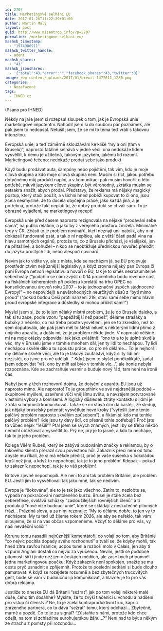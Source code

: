 ```yaml
---
id: 2707
title: Marketingové selhání EU
date: 2017-01-26T11:22:29+01:00
author: Martin Malý
layout: post
guid: http://www.misantrop.info/?p=2707
permalink: /marketingove-selhani-eu/
mashsb_timestamp:
  - "1574980911"
mashsb_twitter_handle:
  - adent
mashsb_shares:
  - "43"
mashsb_jsonshares:
  - '{"total":43,"error":"","facebook_shares":43,"twitter":0}'
image: /wp-content/uploads/2017/01/brexit-1477611_1280.png
categories:
  - Nezařazené
tags:
  - IHNED.cz
---
```

(Psáno pro IHNED)

Někdy na jaře jsem si rozepsal sloupek o tom, jak je Evropská unie marketingově impotentní. Nahodil jsem si do souboru pár poznámek, ale pak jsem to nedopsal. Netušil jsem, že se mi to téma teď vrátí s takovou intenzitou.

Evropská unie, a teď záměrně sklouzávám ke klišé “my a oni (tam v Bruselu)”, naprosto fatálně selhává v jedné věci: ona nedokáže lidem vysvětlit, k čemu je užitečná, takovým jazykem, jakému lid rozumí. Marketingově řečeno: nedokáže prodat sebe jako produkt.

Když budu prodávat auta, šampóny nebo pojištění, tak vím, kdo je moje cílová skupina a kdo moje cílová skupina není. Musím si říct, jakou potřebu dotyčnému můj produkt naplní, a v komunikaci pak musím hovořit o této potřebě, mluvit jazykem cílové skupiny, být věrohodný, zkrátka musím se setsakra snažit, abych prodal. Představy, že reklama má nějaký magický postup, který stačí použít, a všichni hned poběží kupovat to či ono, jsou zcela nesmyslné. Je to docela obyčejná práce, jako každá jiná, a je potřebná, protože fakt neplatí to, že dobrý produkt se chválí sám. To je obrazné vyjádření, ne marketingový recept!

Evropská unie před časem naprosto rezignovala na nějaké “prodávání sebe sama”, na public relation, a jako by z veřejného prostoru zmizela. Minimálně tedy v ČR. Zčásti to je problém novinářů, kteří neznají unii natolik, aby o ní dokázali fundovaně psát, a tak o ní nepíšou, ale z větší části padá vina na hlavu samotných orgánů, protože to, co z Bruselu přichází, je všelijaké, jen ne přitažlivé, a bohužel &#8211; nikdo se neobtěžuje úřednickou novořeč přeložit do jazyka prostých lidí, nebo alespoň novinářů.

Nevím jak to vidíte vy, ale z místa, kde se nacházím já, se EU projevuje prostřednictvím nejrůznější legislativy, a když zrovna nějaký pan Evropa či paní Evropa netvoří legislativu a hovoří o EU, tak je to směs nesrozumitelné sebechvály (“podařilo se nám zvýšit o 0.14 procentního bodu revenue cost na fiskálních koherentech při poklesu korelátů na trhu OPEC na konsolidovanou úroveň roku 2007 &#8211; to je jednoznačný úspěch sjednocené Evropy!” &#8211; no nepovídej!) a nevěrohodných neurčitých děsů z “bytí mimo proud” (“pokud budou Češi proti nařízení 218, staví sami sebe mimo hlavní proud evropské integrace a důsledky si mohou přičíst sami!”)

Myslel jsem si, že to je jen nějaký místní problém, že je do Bruselu daleko, a tak si tu zase, podle vzoru “papežštější než papež”, děláme strašáky a bubáky z něčeho, co má třeba prosté vysvětlení, jen se to zkreslilo, než to sem doputovalo, ale pak jsem měl to štěstí mluvit s některými lidmi přímo z unijního aparátu, a došlo mi, že je problém někde jinde. V naprosté většině mi na moje otázky odpovídali tak jako zvláštně: “ono to a to je úplně skvělá věc, my v Bruselu jsme v tomhle mnohem dál, jen ty lidi to nechápou. Ty lidi nechápou skvělé dílo a tu spoustu práce, co pro ně děláme… To je nejhorší: my děláme skvělé věci, ale to je takový zoufalství, když si ty lidi ani nezjistěj, co jsme pro ně udělali&#8230;” Když jsem to slyšel poněkolikáté, začal jsem odpovídat “víš, ono by míň asi bylo v tomhle víc…”, ale ironie nebyla rozpoznána. Kde se zachraňuje vesmír a buduje nový řád, tam není na ironii čas.

Nabyl jsem z těch rozhovorů dojmu, že dotyční z aparátu EU jsou už naprosto mimo. Ale naprosto! To je groupthink ve své nejdrsnější podobě &#8211; skupinové myšlení, uzavřené vůči vnějšímu světu, a navzájem potvrzované vlastními výbory a komisemi. A logický důsledek ztráty kontaktu s lidmi je ztráta schopnosti komunikovat. Takže se mi stává čím dá častěji, že sleduji, jak nějaký bruselský potentát vysvětluje nové kroky (“vyřešili jsme tento palčivý problém naprosto skvělým způsobem”), a říkám si: kdo má tenhle palčivý problém? Kde jsou ty davy lidí, co přesně tohle potřebují? Proč jste to vůbec nějak “řešili”? Ptal jsem se svých známých, jestli by se třeba někdo nemohl obtěžovat a vysvětlit to. Prý ne, prý je to jasné, a kdo to nechápe, tak to je jeho problém.

Kolega Vilém Rubeš, který se zabývá budováním značky a reklamou, by o takového klienta přerazil svou pověstnou hůl. Zákazník přeci není od toho, abyste mu říkali, že si má někde přečíst, proč je vaše sušenka s čokoládou lepší než jiná, a když to nepochopí, tak je to jeho problém! Kdepak &#8211; pokud to zákazník nepochopí, tak je to váš problém!

Britové zjevně nepochopili. Ale není to ani tak problém Británie, ale problém EU. Jestli jim to vysvětlovali tak jako mně, tak se nedivím.

Evropa je “šokována”, ale to je tak jako všechno. Zatím to, nezlobte se, vypadá na pokračování nastoleného kurzu: Brusel je stále zcela bez sebereflexe, svolává schůzky “zasloužilejších rovnějších členů” a ti produkují “nové vize budoucí unie”, které se skládají z neskutečně pitomých frází… Prázdná slova, a za nimi rezonuje: “My to děláme dobře, to jen vy to nechápete. My tu teď už žijeme rokem 2026, ale aby se neřeklo, tak vám slibujeme, že si na vás občas vzpomeneme. Vždyť to děláme pro vás, vy naši nevděční voliči!”

Korunu tomu nasadili nejrůznější komentátoři, co volají po tom, aby Británie “co nejvíc pocítila dopady svého rozhodnutí” a tváří se, že kdyby mohli, tak hned zítra zavřou hranice, ucpou tunel a rozboří molo v Calais, jen aby ti vzpurní Angláni dostali co nejvíc za vyučenou. Nevím, jestli se podobné pitomosti šíří i jinde než jen v českých médiích, ale zase bych připomněl jednu marketingovou poučku: Když zákazník není spokojen, snažte se mu cestu pryč usnadnit a zpříjemnit. Protože to poslední setkání si bude dlouho pamatovat. A když se rozejdete rozumně a bez zbytečných trucovitých gest, bude se vám v budoucnu líp komunikovat, a hlavně: je to pro vás dobrá reklama.

Jestliže to dneska EU dá Británii “sežrat”, jak po tom volají některé malé duše, čeho tím dosáhne? Myslíte, že to zvýší tlačenici u vchodu a nadšení pro vstup či členství? Ne, to je zcela kontraproduktivní truc, kapric zhrzeného partnera, co to dává “sežrat” tomu, který odchází… Zbytečně, marně a pozdě. Co to je za signál? “Zůstaňte s námi, protože kdo chce odejít, na tom si zchladíme eurohujerskou žáhu…?” Není nad to být s někým ze strachu z pomsty při rozchodu…